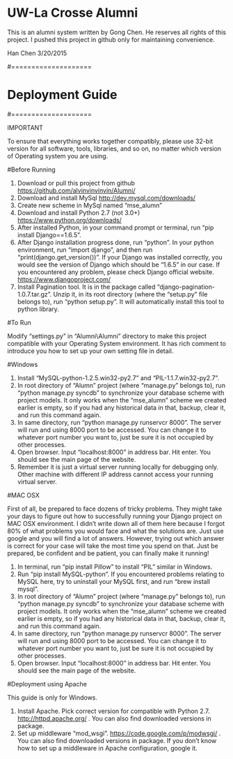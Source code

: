 # UW-La Crosse Alumni
This is an alumni system written by Gong Chen. He reserves all rights of this project.
I pushed this project in github only for maintaining convenience.

Han Chen
3/20/2015

#====================
# Deployment Guide
#====================

IMPORTANT

To ensure that everything works together compatibly, please use 32-bit version for all software, tools, libraries, and so on, no matter which version of Operating system you are using.

#Before Running

1. Download or pull this project from github https://github.com/alvinvinvinvin/Alumni/
2. Download and install MySql http://dev.mysql.com/downloads/
3. Create new scheme in MySql named “mse_alumn”
4. Download and install Python 2.7 (not 3.0+) https://www.python.org/downloads/
5. After installed Python, in your command prompt or terminal, run “pip install Django==1.6.5”.
6. After Django installation progress done, run “python”. In your python environment, run “import django”, and then run “print(django.get_version())”. If your Django was installed correctly, you would see the version of Django which should be “1.6.5” in our case. If you encountered any problem, please check Django official website. https://www.djangoproject.com/
7. Install Pagination tool. It is in the package called “django-pagination-1.0.7.tar.gz”. Unzip it, in its root directory (where the “setup.py” file belongs to), run “python setup.py”. It will automatically install this tool to python library.

#To Run

Modify “settings.py” in “Alumni\Alumni” directory to make this project compatible with your Operating System environment. It has rich comment to introduce you how to set up your own setting file in detail.

#Windows

1. Install “MySQL-python-1.2.5.win32-py2.7” and “PIL-1.1.7.win32-py2.7”.
2. In root directory of “Alumn” project (where “manage.py” belongs to), run “python manage.py syncdb” to synchronize your database scheme with project models. It only works when the “mse_alumn” scheme we created earlier is empty, so if you had any historical data in that, backup, clear it, and run this command again.
3. In same directory, run “python manage.py runservcr 8000”. The server will run and using 8000 port to be accessed. You can change it to whatever port number you want to, just be sure it is not occupied by other processes.
4. Open browser. Input “localhost:8000” in address bar. Hit enter. You should see the main page of the website.
5. Remember it is just a virtual server running locally for debugging only. Other machine with different IP address cannot access your running virtual server.

#MAC OSX

First of all, be prepared to face dozens of tricky problems. They might take your days to figure out how to successfully running your Django project on MAC OSX environment. I didn’t write down all of them here because I forgot 80% of what problems you would face and what the solutions are. Just use google and you will find a lot of answers. However, trying out which answer is correct for your case will take the most time you spend on that. Just be prepared, be confident and be patient, you can finally make it running!
1. In terminal, run “pip install Pillow” to install “PIL” similar in Windows.
2. Run “pip install MySQL-python”. If you encountered problems relating to MySQL here, try to uninstall your MySQL first, and run “brew install mysql”.
3. In root directory of “Alumn” project (where “manage.py” belongs to), run “python manage.py syncdb” to synchronize your database scheme with project models. It only works when the “mse_alumn” scheme we created earlier is empty, so if you had any historical data in that, backup, clear it, and run this command again.
4. In same directory, run “python manage.py runservcr 8000”. The server will run and using 8000 port to be accessed. You can change it to whatever port number you want to, just be sure it is not occupied by other processes.
5. Open browser. Input “localhost:8000” in address bar. Hit enter. You should see the main page of the website.


#Deployment using Apache

This guide is only for Windows.

1. Install Apache. Pick correct version for compatible with Python 2.7. http://httpd.apache.org/ . You can also find downloaded versions in package.
2. Set up middleware “mod_wsgi”. https://code.google.com/p/modwsgi/ . You can also find downloaded versions in package. If you don’t know how to set up a middleware in Apache configuration, google it.
